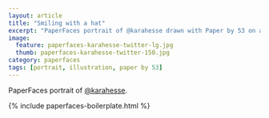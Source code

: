 ```yaml
---
layout: article
title: "Smiling with a hat"
excerpt: "PaperFaces portrait of @karahesse drawn with Paper by 53 on an iPad."
image: 
  feature: paperfaces-karahesse-twitter-lg.jpg
  thumb: paperfaces-karahesse-twitter-150.jpg
category: paperfaces
tags: [portrait, illustration, paper by 53]
---
```


PaperFaces portrait of [@karahesse](http://twitter.com/karahesse).

{% include paperfaces-boilerplate.html %}